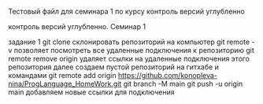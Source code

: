 Тестовый файл для семинара 1 по курсу контроль версий углубленно

контроль версий углубленно.
Семинар 1 

задание 1
git clone склонировать репозиторий на компьютер
git remote -v позволяет посмотреть все удаленные подключения к репозиторию
git remote remove origin удаляет ссылки на удаленные подключения этого репозитория 
далее создаем пустой репозиторий на гитхабе
и командами 
git remote add origin https://github.com/konopleva-nina/ProgLanguage_HomeWork.git
git branch -M main
git push -u origin main
добавляем новые ссылки для подключения
